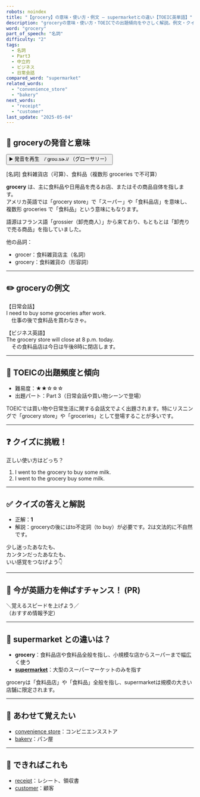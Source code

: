 ```yaml
---
robots: noindex
title: "【grocery】の意味・使い方・例文 ― supermarketとの違い【TOEIC英単語】"
description: "groceryの意味・使い方・TOEICでの出題傾向をやさしく解説。例文・クイズ付きでsupermarketとの違いもわかりやすく学べます。"
word: "grocery"
part_of_speech: "名詞"
difficulty: "2"
tags:
  - 名詞
  - Part3
  - 中立的
  - ビジネス
  - 日常会話
compared_word: "supermarket"
related_words:
  - "convenience_store"
  - "bakery"
next_words:
  - "receipt"
  - "customer"
last_update: "2025-05-04"
---
```


## 🔰 groceryの発音と意味

<button class="play-audio" onclick="playTTS('grocery')">
  <span class="play-audio-main">
    ▶️ 発音を再生　/ˈɡroʊ.sɚ.i/
  </span>
  <span class="play-audio-sub">
    （グローサリー）
  </span>
</button>

[名詞] 食料雑貨店（可算）、食料品（複数形 groceries で不可算）

**grocery** は、主に食料品や日用品を売るお店、またはその商品自体を指します。  
アメリカ英語では「grocery store」で「スーパー」や「食料品店」を意味し、複数形 groceries で「食料品」という意味にもなります。

語源はフランス語「grossier（卸売商人）」から来ており、もともとは「卸売りで売る商品」を指していました。

他の品詞：  
- grocer：食料雑貨店主（名詞）
- grocery：食料雑貨の（形容詞）

---

## ✏️ groceryの例文

【日常会話】  
I need to buy some groceries after work.  
　仕事の後で食料品を買わなきゃ。

【ビジネス英語】  
The grocery store will close at 8 p.m. today.  
　その食料品店は今日は午後8時に閉店します。

---

## 🎯 TOEICの出題頻度と傾向

- 難易度：★★☆☆☆
- 出題パート：Part 3（日常会話や買い物シーンで登場）

TOEICでは買い物や日常生活に関する会話文でよく出題されます。特にリスニングで「grocery store」や「groceries」として登場することが多いです。

---

## ❓ クイズに挑戦！

正しい使い方はどっち？

1. I went to the grocery to buy some milk.  
2. I went to the grocery buy some milk.

---

## ✅ クイズの答えと解説

- 正解：**1**
- 解説：groceryの後にはto不定詞（to buy）が必要です。2は文法的に不自然です。

少し迷ったあなたも、  
カンタンだったあなたも、  
いい感覚をつなげよう👇️

---

## 🚀 今が英語力を伸ばすチャンス！ (PR)

<div class="info-center">
＼覚えるスピードを上げよう／<br>  
（おすすめ情報予定）
</div>

---

## 🤔  supermarket との違いは？

- **grocery**：食料品店や食料品全般を指し、小規模な店からスーパーまで幅広く使う
- **[supermarket](/word/supermarket)**：大型のスーパーマーケットのみを指す

groceryは「食料品店」や「食料品」全般を指し、supermarketは規模の大きい店舗に限定されます。

---

## 🧩 あわせて覚えたい

- [convenience store](/word/convenience_store)：コンビニエンスストア
- [bakery](/word/bakery)：パン屋

---

## 📖 できればこれも

- [receipt](/word/receipt)：レシート、領収書
- [customer](/word/customer)：顧客

<!-- cvid: aid21_bid17 -->
